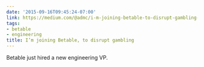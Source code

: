 ```yaml
---
date: '2015-09-16T09:45:24-07:00'
link: https://medium.com/@admc/i-m-joining-betable-to-disrupt-gambling-81a51169745d
tags:
- betable
- engineering
title: I’m joining Betable, to disrupt gambling
---
```


Betable just hired a new engineering VP.
